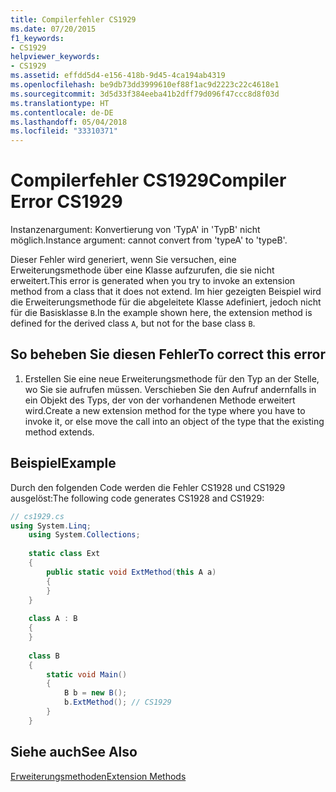 ```yaml
---
title: Compilerfehler CS1929
ms.date: 07/20/2015
f1_keywords:
- CS1929
helpviewer_keywords:
- CS1929
ms.assetid: effdd5d4-e156-418b-9d45-4ca194ab4319
ms.openlocfilehash: be9db73dd3999610ef88f1ac9d2223c22c4618e1
ms.sourcegitcommit: 3d5d33f384eeba41b2dff79d096f47ccc8d8f03d
ms.translationtype: HT
ms.contentlocale: de-DE
ms.lasthandoff: 05/04/2018
ms.locfileid: "33310371"
---
```

# <a name="compiler-error-cs1929"></a><span data-ttu-id="18bc1-102">Compilerfehler CS1929</span><span class="sxs-lookup"><span data-stu-id="18bc1-102">Compiler Error CS1929</span></span>
<span data-ttu-id="18bc1-103">Instanzenargument: Konvertierung von 'TypA' in 'TypB' nicht möglich.</span><span class="sxs-lookup"><span data-stu-id="18bc1-103">Instance argument: cannot convert from 'typeA' to 'typeB'.</span></span>  
  
 <span data-ttu-id="18bc1-104">Dieser Fehler wird generiert, wenn Sie versuchen, eine Erweiterungsmethode über eine Klasse aufzurufen, die sie nicht erweitert.</span><span class="sxs-lookup"><span data-stu-id="18bc1-104">This error is generated when you try to invoke an extension method from a class that it does not extend.</span></span> <span data-ttu-id="18bc1-105">Im hier gezeigten Beispiel wird die Erweiterungsmethode für die abgeleitete Klasse `A`definiert, jedoch nicht für die Basisklasse `B`.</span><span class="sxs-lookup"><span data-stu-id="18bc1-105">In the example shown here, the extension method is defined for the derived class `A`, but not for the base class `B`.</span></span>  
  
## <a name="to-correct-this-error"></a><span data-ttu-id="18bc1-106">So beheben Sie diesen Fehler</span><span class="sxs-lookup"><span data-stu-id="18bc1-106">To correct this error</span></span>  
  
1.  <span data-ttu-id="18bc1-107">Erstellen Sie eine neue Erweiterungsmethode für den Typ an der Stelle, wo Sie sie aufrufen müssen. Verschieben Sie den Aufruf andernfalls in ein Objekt des Typs, der von der vorhandenen Methode erweitert wird.</span><span class="sxs-lookup"><span data-stu-id="18bc1-107">Create a new extension method for the type where you have to invoke it, or else move the call into an object of the type that the existing method extends.</span></span>  
  
## <a name="example"></a><span data-ttu-id="18bc1-108">Beispiel</span><span class="sxs-lookup"><span data-stu-id="18bc1-108">Example</span></span>  
 <span data-ttu-id="18bc1-109">Durch den folgenden Code werden die Fehler CS1928 und CS1929 ausgelöst:</span><span class="sxs-lookup"><span data-stu-id="18bc1-109">The following code generates CS1928 and CS1929:</span></span>  
  
```csharp  
// cs1929.cs  
using System.Linq;  
    using System.Collections;  
  
    static class Ext  
    {  
        public static void ExtMethod(this A a)  
        {  
        }  
    }  
  
    class A : B  
    {  
    }  
  
    class B  
    {  
        static void Main()  
        {  
            B b = new B();  
            b.ExtMethod(); // CS1929  
        }  
    }  
```  
  
## <a name="see-also"></a><span data-ttu-id="18bc1-110">Siehe auch</span><span class="sxs-lookup"><span data-stu-id="18bc1-110">See Also</span></span>  
 [<span data-ttu-id="18bc1-111">Erweiterungsmethoden</span><span class="sxs-lookup"><span data-stu-id="18bc1-111">Extension Methods</span></span>](../../csharp/programming-guide/classes-and-structs/extension-methods.md)

